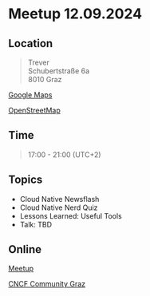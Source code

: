 # Meetup 12.09.2024

## Location

> Trever<br />
> Schubertstraße 6a<br />
> 8010 Graz

[Google Maps](https://maps.app.goo.gl/wgwm5pcZHfqMEYq39)

[OpenStreetMap](https://www.openstreetmap.org/node/3149163417#map=19/47.076487/15.451517)

## Time

> 17:00 - 21:00 (UTC+2)

## Topics

- Cloud Native Newsflash
- Cloud Native Nerd Quiz
- Lessons Learned: Useful Tools
- Talk: TBD

## Online

[Meetup](https://www.meetup.com/cncf-graz/events/301870751)

[CNCF Community Graz](https://community.cncf.io/events/details/cncf-graz-presents-cncg-graz-meetup-september-2024-trever/)
